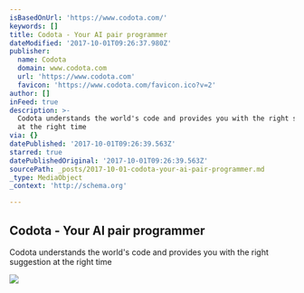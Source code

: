 ```yaml
---
isBasedOnUrl: 'https://www.codota.com/'
keywords: []
title: Codota - Your AI pair programmer
dateModified: '2017-10-01T09:26:37.980Z'
publisher:
  name: Codota
  domain: www.codota.com
  url: 'https://www.codota.com'
  favicon: 'https://www.codota.com/favicon.ico?v=2'
author: []
inFeed: true
description: >-
  Codota understands the world's code and provides you with the right suggestion
  at the right time
via: {}
datePublished: '2017-10-01T09:26:39.563Z'
starred: true
datePublishedOriginal: '2017-10-01T09:26:39.563Z'
sourcePath: _posts/2017-10-01-codota-your-ai-pair-programmer.md
_type: MediaObject
_context: 'http://schema.org'

---
```

<article style=""><h1>Codota - Your AI pair programmer</h1><p>Codota understands the world's code and provides you with the right suggestion at the right time</p><img src="https://www.codota.com/img/codota-share.png" /></article>